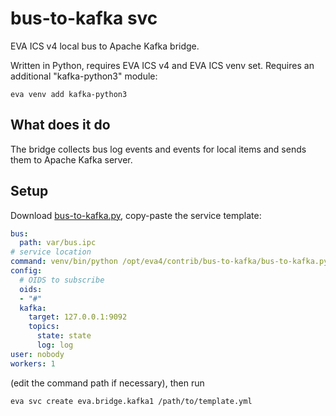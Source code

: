 # bus-to-kafka svc

EVA ICS v4 local bus to Apache Kafka bridge.

Written in Python, requires EVA ICS v4 and EVA ICS venv set. Requires an
additional "kafka-python3" module:

```
eva venv add kafka-python3
```

## What does it do

The bridge collects bus log events and events for local items and sends them to
Apache Kafka server.

## Setup

Download [bus-to-kafka.py](bus-to-kafka.py), copy-paste the service template:

```yaml
bus:
  path: var/bus.ipc
# service location
command: venv/bin/python /opt/eva4/contrib/bus-to-kafka/bus-to-kafka.py
config:
  # OIDS to subscribe
  oids:
  - "#"
  kafka:
    target: 127.0.0.1:9092
    topics:
      state: state
      log: log
user: nobody
workers: 1
```

(edit the command path if necessary), then run

```shell
eva svc create eva.bridge.kafka1 /path/to/template.yml
```

